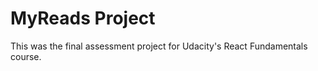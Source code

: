 # MyReads Project

This was the final assessment project for Udacity's React Fundamentals course. 

